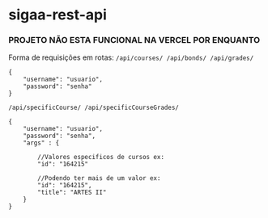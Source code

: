 # sigaa-rest-api
### PROJETO NÃO ESTA FUNCIONAL NA VERCEL POR ENQUANTO

Forma de requisições em rotas:
`
/api/courses/
/api/bonds/
/api/grades/
`
```
{
    "username": "usuario",
    "password": "senha"
}
```

`
/api/specificCourse/
/api/specificCourseGrades/
`
```
{
    "username": "usuario",
    "password": "senha",
    "args" : {

        //Valores especificos de cursos ex:
        "id": "164215"

        //Podendo ter mais de um valor ex:
        "id": "164215",
        "title": "ARTES II"
    }
}
```
